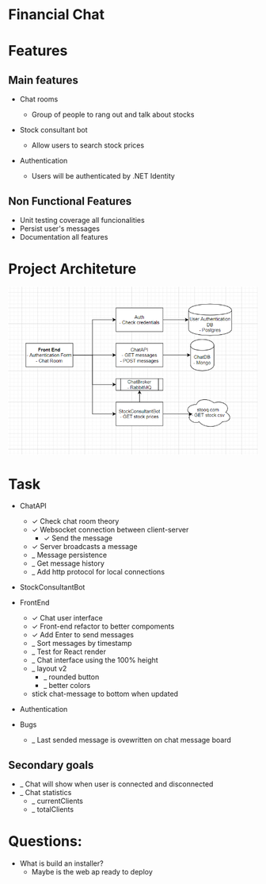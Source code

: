 # Financial Chat

# Features

## Main features

- Chat rooms
  - Group of people to rang out and talk about stocks

- Stock consultant bot
  - Allow users to search stock prices

- Authentication
  - Users will be authenticated by .NET Identity 

## Non Functional Features

- Unit testing coverage all funcionalities
- Persist user's messages
- Documentation all features

# Project Architeture

![project_arquiteture.png](project_arquiteture.png)

# Task

- ChatAPI
  - &check; Check chat room theory
  - &check; Websocket connection between client-server
    - &check; Send the message
  - &check; Server broadcasts a message
  - _ Message persistence
  - _ Get message history  
  - _ Add http protocol for local connections

- StockConsultantBot

- FrontEnd
  - &check; Chat user interface
  - &check; Front-end refactor to better compoments
  - &check; Add Enter to send messages
  - _ Sort messages by timestamp
  - _ Test for React render
  - _ Chat interface using the 100% height
  - _ layout v2
    - _ rounded button
    - _ better colors
  - stick chat-message to bottom when updated

- Authentication

- Bugs
  - _ Last sended message is ovewritten on chat message board

## Secondary goals

- _ Chat will show when user is connected and disconnected
- _ Chat statistics
  - _ currentClients
  - _ totalClients

# Questions:
 - What is build an installer?
   - Maybe is the web ap ready to deploy
 